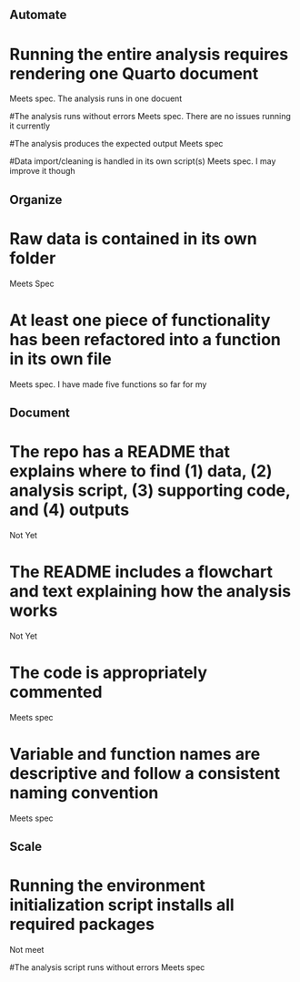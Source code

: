 ## Automate
 # Running the entire analysis requires     rendering one Quarto document
 Meets spec. The analysis runs in one docuent
 
 #The analysis runs without errors
 Meets spec. There are no issues running it currently
 
 #The analysis produces the expected output
Meets spec

 #Data import/cleaning is handled in its own script(s)
 Meets spec. I may improve it though
 
## Organize
  # Raw data is contained in its own folder
  Meets Spec
  
  # At least one piece of functionality has    been refactored into a function in its own   file
  Meets spec. I have made five functions so    far for my 

## Document
  # The repo has a README that explains where to find (1) data, (2) analysis script, (3) supporting code, and (4) outputs
  Not Yet
  
  # The README includes a flowchart and text explaining how the analysis works
  Not Yet
  
  # The code is appropriately commented
  Meets spec
  
  # Variable and function names are descriptive and follow a consistent naming convention
  Meets spec

## Scale
 # Running the environment initialization script installs all required packages
 Not meet

#The analysis script runs without errors
Meets spec
  
